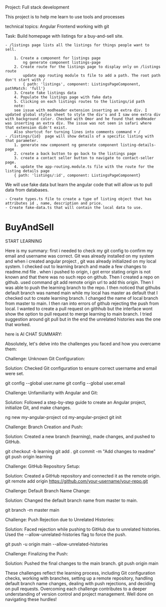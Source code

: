 
Project: Full stack development

This project is to help me learn to use tools and processes

technical topics: 
Angular Frontend
working with git


Task:
Build homepage with listings for a buy-and-sell site.

    - /listings page lists all the listings for things people want to sell.

        1. Create a component for listings page 
            ng generate component listings-page
        2. Create route for the listings page to display only on /listings route
            update app routing module ts file to add a path. The root path don't start with /
            { path: 'listings', component: ListingsPageComponent, pathMatch: 'full'}
        3. Create fake listings data 
        4. Populate the listings page with fake data
        5. Clicking on each listings routes to the listings/id path
        note: 
        see issue with modheader extension inserting an extra div. I updated global styles sheet to style the div's and I saw one extra div with background color. Checked with Omor and he found that modHeader was inserting an extra div. The issue was not seen in safari where that extension didn't exist.
        Also shortcut for turning lines into comments command + /
    - /listings/{id}  page will show details of a specific listing with that parameter.
        1. generate new component ng generate component listing-details-page
        2. create a back button to go back to the listings page
        3. create a contact seller button to navigate to contact-seller page.
        4. update the app-routing.module.ts file with the route for the listing details page
        { path: 'listings/:id', component: ListingsPageComponent}
We will use fake data but learn the angular code that will allow us to pull data from databases.

    - Create types.ts file to create a type of listing object that has attributes id , name, description and price.
    - Create fake-data.ts that will contain the local data to use.



# BuyAndSell
START LEARNING

Here is my summary:
first i needed to check my git config to confirm my email and username was correct. Git was already installed on my system and when i created angular project , git was already initialized on my local system.  I checked out to learning branch and made a few changes to readme.md file .  when i pushed to origin, i got error stating origin is not known and that there was no such repo on github. Then I created a repo on github. used command git add remote origin url to add this origin.
Then I was able to push the learning branch to the repo. I then noticed that githubs default branch was named main while my local has master as default that I checked out to create learning branch. I changed the name of local branch from master to main. I then ran into errors of github rejecting the push from local. I wanted to create a pull request on githhub but the interface wont show the option to pull request to merge learning to main branch.  I tried suggestion around git pull but in the end the unrelated histories was the one that worked. 



here is AI CHAT SUMMARY: 

Absolutely, let's delve into the challenges you faced and how you overcame them:

Challenge: Unknown Git Configuration:

Solution: Checked Git configuration to ensure correct username and email were set.

git config --global user.name
git config --global user.email



Challenge: Unfamiliarity with Angular and Git:

Solution: Followed a step-by-step guide to create an Angular project, initialize Git, and make changes.

ng new my-angular-project
cd my-angular-project
git init


Challenge: Branch Creation and Push:

Solution: Created a new branch (learning), made changes, and pushed to GitHub.

git checkout -b learning
git add .
git commit -m "Add changes to readme"
git push origin learning


Challenge: GitHub Repository Setup:

Solution: Created a GitHub repository and connected it as the remote origin.
git remote add origin https://github.com/your-username/your-repo.git


Challenge: Default Branch Name Change:

Solution: Changed the default branch name from master to main.

git branch -m master main

Challenge: Push Rejection due to Unrelated Histories:

Solution: Faced rejection while pushing to GitHub due to unrelated histories. Used the --allow-unrelated-histories flag to force the push.

git push -u origin main --allow-unrelated-histories

Challenge: Finalizing the Push:

Solution: Pushed the final changes to the main branch.
git push origin main

These challenges reflect the learning process, including Git configuration checks, working with branches, setting up a remote repository, handling default branch name changes, dealing with push rejections, and deciding on pull requests. Overcoming each challenge contributes to a deeper understanding of version control and project management. Well done on navigating these hurdles!




